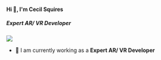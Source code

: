 #### Hi 👋, I'm Cecil Squires
##### **Expert AR/ VR Developer**

[![](https://visitcount.itsvg.in/api?id=cecilsquires312&icon=0&color=9)](https://visitcount.itsvg.in)

- 🔭 I am currently working as a **Expert AR/ VR Developer**
